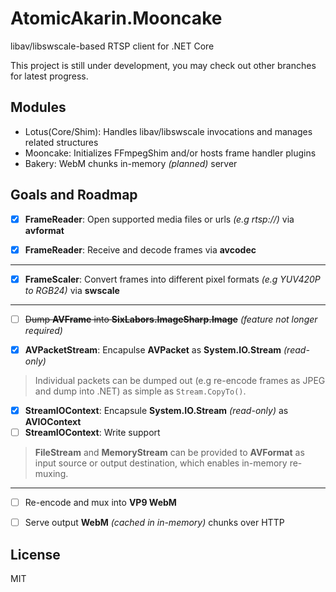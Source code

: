 # AtomicAkarin.Mooncake

libav/libswscale-based RTSP client for .NET Core

This project is still under development, you may check out other branches for latest progress.

## Modules

- Lotus(Core/Shim): Handles libav/libswscale invocations and manages related structures  
- Mooncake: Initializes FFmpegShim and/or hosts frame handler plugins
- Bakery: WebM chunks in-memory _(planned)_ server

## Goals and Roadmap

- [X] **FrameReader**: Open supported media files or urls _(e.g rtsp://)_ via **avformat**

- [X] **FrameReader**: Receive and decode frames via **avcodec**

---

- [X] **FrameScaler**: Convert frames into different pixel formats _(e.g YUV420P to RGB24)_ via **swscale**

---

- [ ] ~~Dump **AVFrame** into **SixLabors.ImageSharp.Image**~~ _(feature not longer required)_

- [X] **AVPacketStream**: Encapulse **AVPacket** as **System.IO.Stream** _(read-only)_
> Individual packets can be dumped out (e.g re-encode frames as JPEG and dump into .NET) as simple as `Stream.CopyTo()`.

- [X] **StreamIOContext**: Encapsule **System.IO.Stream** _(read-only)_ as **AVIOContext**
- [ ] **StreamIOContext**: Write support
> **FileStream** and **MemoryStream** can be provided to **AVFormat** as input source or output destination, which enables in-memory re-muxing.

---

- [ ] Re-encode and mux into **VP9 WebM**

- [ ] Serve output **WebM** _(cached in in-memory)_ chunks over HTTP

## License

MIT
